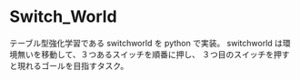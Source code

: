 # Switch_World
テーブル型強化学習である switchworld を python で実装。
switchworld は環境無いを移動して、３つあるスイッチを順番に押し、
３つ目のスイッチを押すと現れるゴールを目指すタスク。
